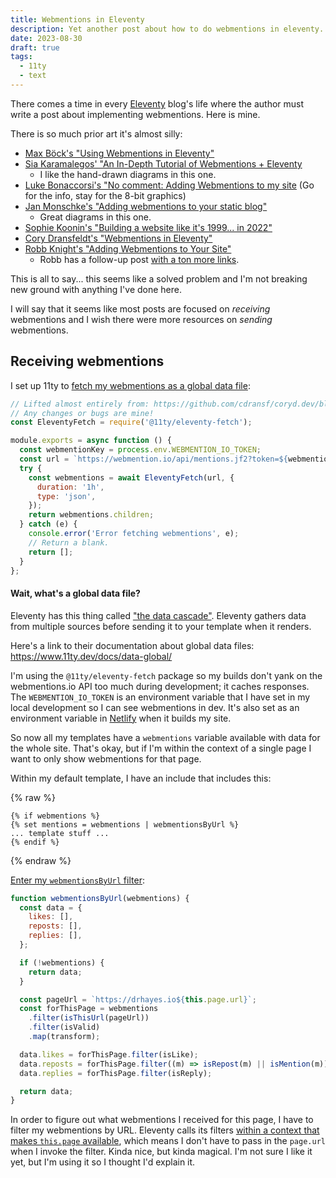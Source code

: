 ```yaml
---
title: Webmentions in Eleventy
description: Yet another post about how to do webmentions in eleventy.
date: 2023-08-30
draft: true
tags:
  - 11ty
  - text
---
```


There comes a time in every [Eleventy](https://www.11ty.dev/) blog's life where the author must write a post about implementing webmentions. Here is mine.

There is so much prior art it's almost silly:

- [Max Böck's "Using Webmentions in Eleventy"](https://mxb.dev/blog/using-webmentions-on-static-sites/)
- [Sia Karamalegos' "An In-Depth Tutorial of Webmentions + Eleventy](https://sia.codes/posts/webmentions-eleventy-in-depth/)
  - I like the hand-drawn diagrams in this one.
- [Luke Bonaccorsi's "No comment: Adding Webmentions to my site](https://lukeb.co.uk/blog/2021/03/15/no-comment-adding-webmentions-to-my-site/) (Go for the info, stay for the 8-bit graphics)
- [Jan Monschke's "Adding webmentions to your static blog"](https://janmonschke.com/adding-webmentions-to-your-static-blog/)
  - Great diagrams in this one.
- [Sophie Koonin's "Building a website like it's 1999... in 2022"](https://localghost.dev/blog/building-a-website-like-it-s-1999-in-2022/)
- [Cory Dransfeldt's "Webmentions in Eleventy"](https://coryd.dev/posts/2023/webmentions-in-eleventy/)
- [Robb Knight's "Adding Webmentions to Your Site"](https://rknight.me/adding-webmentions-to-your-site/)
  - Robb has a follow-up post [with a ton more links](https://rknight.me/additional-webmention-resources/).

This is all to say... this seems like a solved problem and I'm not breaking new ground with anything I've done here.

I will say that it seems like most posts are focused on _receiving_ webmentions and I wish there were more resources on _sending_ webmentions.

## Receiving webmentions

I set up 11ty to [fetch my webmentions as a global data file](https://github.com/drhayes/drhayes.io/blob/896febd9b465e2f7aa799a8ad78b18f139ca640e/src/data/webmentions.js):

```js
// Lifted almost entirely from: https://github.com/cdransf/coryd.dev/blob/2c64737f1fd97514f791178e59d07ad861370fbe/src/_data/webmentions.js
// Any changes or bugs are mine!
const EleventyFetch = require('@11ty/eleventy-fetch');

module.exports = async function () {
  const webmentionKey = process.env.WEBMENTION_IO_TOKEN;
  const url = `https://webmention.io/api/mentions.jf2?token=${webmentionKey}&per-page=1000`;
  try {
    const webmentions = await EleventyFetch(url, {
      duration: '1h',
      type: 'json',
    });
    return webmentions.children;
  } catch (e) {
    console.error('Error fetching webmentions', e);
    // Return a blank.
    return [];
  }
};
```

<aside class="stack box">
  <h4>Wait, what's a global data file?</h4>
  <p>Eleventy has this thing called <a href="https://www.11ty.dev/docs/data-cascade/" rel="noopener">"the data cascade"</a>. Eleventy gathers data from multiple sources before sending it to your template when it renders.</p>
  <p>Here's a link to their documentation about global data files: <a href="https://www.11ty.dev/docs/data-global/" rel="noopener">https://www.11ty.dev/docs/data-global/</a></p>
</aside>

I'm using the `@11ty/eleventy-fetch` package so my builds don't yank on the webmentions.io API too much during development; it caches responses. The `WEBMENTION_IO_TOKEN` is an environment variable that I have set in my local development so I can see webmentions in dev. It's also set as an environment variable in [Netlify](https://www.netlify.com/) when it builds my site.

So now all my templates have a `webmentions` variable available with data for the whole site. That's okay, but if I'm within the context of a single page I want to only show webmentions for that page.

Within my default template, I have an include that includes this:

{% raw %}

<!-- prettier-ignore -->
```markup
{% if webmentions %}
{% set mentions = webmentions | webmentionsByUrl %}
... template stuff ...
{% endif %}
```

{% endraw %}

[Enter my `webmentionsByUrl` filter](https://github.com/drhayes/drhayes.io/blob/896febd9b465e2f7aa799a8ad78b18f139ca640e/lib/filters/webmentionsByUrl.js):

```js
function webmentionsByUrl(webmentions) {
  const data = {
    likes: [],
    reposts: [],
    replies: [],
  };

  if (!webmentions) {
    return data;
  }

  const pageUrl = `https://drhayes.io${this.page.url}`;
  const forThisPage = webmentions
    .filter(isThisUrl(pageUrl))
    .filter(isValid)
    .map(transform);

  data.likes = forThisPage.filter(isLike);
  data.reposts = forThisPage.filter((m) => isRepost(m) || isMention(m));
  data.replies = forThisPage.filter(isReply);

  return data;
}
```

In order to figure out what webmentions I received for this page, I have to filter my webmentions by URL. Eleventy calls its filters [within a context that makes `this.page` available](https://www.11ty.dev/docs/data-eleventy-supplied/#feature-availability), which means I don't have to pass in the `page.url` when I invoke the filter. Kinda nice, but kinda magical. I'm not sure I like it yet, but I'm using it so I thought I'd explain it.
